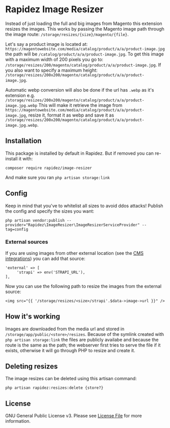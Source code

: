 # Rapidez Image Resizer

Instead of just loading the full and big images from Magento this extension resizes the images. This works by passing the Magento image path through the image route: `/storage/resizes/{size}/magento/{file}`.

Let's say a product image is located at: `https://magentowebsite.com/media/catalog/product/a/a/product-image.jpg` the path will be `/catalog/product/a/a/product-image.jpg`. To get this image with a maximum width of 200 pixels you go to: `/storage/resizes/200/magento/catalog/product/a/a/product-image.jpg`. If you also want to specify a maximum height: `/storage/resizes/200x200/magento/catalog/product/a/a/product-image.jpg`.

Automatic webp conversion will also be done if the url has `.webp` as it's extension e.g. `/storage/resizes/200x200/magento/catalog/product/a/a/product-image.jpg.webp`
This will make it retrieve the image from `https://magentowebsite.com/media/catalog/product/a/a/product-image.jpg`, resize it, format it as webp and save it as `/storage/resizes/200x200/magento/catalog/product/a/a/product-image.jpg.webp`.

## Installation

This package is installed by default in Rapidez. But if removed you can re-install it with:
```
composer require rapidez/image-resizer
```
And make sure you ran `php artisan storage:link`

## Config

Keep in mind that you've to whitelist all sizes to avoid ddos attacks! Publish the config and specify the sizes you want:

```
php artisan vendor:publish --provider="Rapidez\ImageResizer\ImageResizerServiceProvider" --tag=config
```

### External sources

If you are using images from other external location (see the [CMS integrations](https://docs.rapidez.io/0.x/packages.html#cms)) you can add that source:

```
'external' => [
     'strapi' => env('STRAPI_URL'),
],
```

Now you can use the following path to resize the images from the external source:

```
<img src="{{ '/storage/resizes/<size>/strapi'.$data->image->url }}" />
```

## How it's working

Images are downloaded from the media url and stored in `/storage/app/public/<store>/resizes`. Because of the symlink created with `php artisan storage:link` the files are publicly availabe and because the route is the same as the path; the webserver first tries to serve the file if it exists, otherwise it will go through PHP to resize and create it.

## Deleting resizes

The image resizes can be deleted using this artisan command:
```
php artisan rapidez:resizes:delete {store?}
```

## License

GNU General Public License v3. Please see [License File](LICENSE) for more information.
